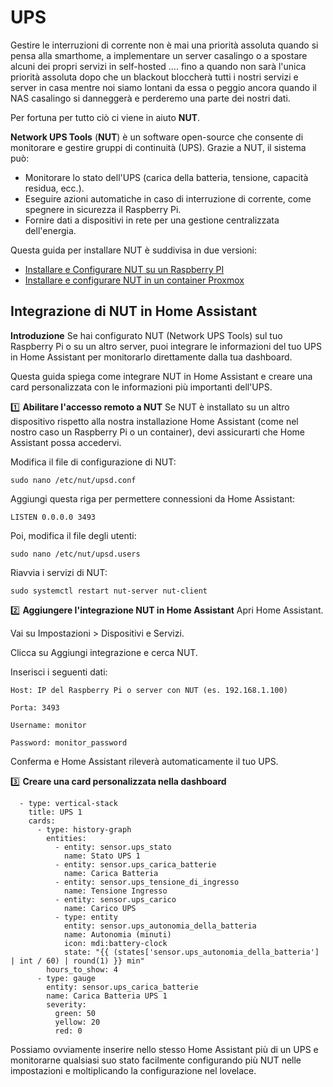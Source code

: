 # UPS
Gestire le interruzioni di corrente non è mai una priorità assoluta quando si pensa alla smarthome, a implementare un server casalingo o a spostare alcuni dei propri servizi in self-hosted .... fino a quando non sarà l'unica priorità assoluta dopo che un blackout bloccherà tutti i nostri servizi e server in casa mentre noi siamo lontani da essa o peggio ancora quando il NAS casalingo si danneggerà e perderemo una parte dei nostri dati.

Per fortuna per tutto ciò ci viene in aiuto **NUT**.

**Network UPS Tools** (**NUT**) è un software open-source che consente di monitorare e gestire gruppi di continuità (UPS). 
Grazie a NUT, il sistema può:
- Monitorare lo stato dell'UPS (carica della batteria, tensione, capacità residua, ecc.).
- Eseguire azioni automatiche in caso di interruzione di corrente, come spegnere in sicurezza il Raspberry Pi.
- Fornire dati a dispositivi in rete per una gestione centralizzata dell'energia.

Questa guida per installare NUT è suddivisa in due versioni:
- [Installare e Configurare NUT su un Raspberry PI](https://github.com/antoniochiumiento/Home-Assistant-Config-ITA/blob/main/packages/ups/NUT_Rasp.md)
- [Installare e configurare NUT in un container Proxmox](https://github.com/antoniochiumiento/Home-Assistant-Config-ITA/blob/main/packages/ups/NUT_Proxmox.md)

## Integrazione di NUT in Home Assistant

**Introduzione**
Se hai configurato NUT (Network UPS Tools) sul tuo Raspberry Pi o su un altro server, puoi integrare le informazioni del tuo UPS in Home Assistant per monitorarlo direttamente dalla tua dashboard.

Questa guida spiega come integrare NUT in Home Assistant e creare una card personalizzata con le informazioni più importanti dell'UPS.

1️⃣ **Abilitare l'accesso remoto a NUT**
Se NUT è installato su un altro dispositivo rispetto alla nostra installazione Home Assistant (come nel nostro caso un Raspberry Pi o un container), devi assicurarti che Home Assistant possa accedervi.

Modifica il file di configurazione di NUT:
```
sudo nano /etc/nut/upsd.conf
```
Aggiungi questa riga per permettere connessioni da Home Assistant:
```
LISTEN 0.0.0.0 3493
```
Poi, modifica il file degli utenti:
```
sudo nano /etc/nut/upsd.users
```

Riavvia i servizi di NUT:
```
sudo systemctl restart nut-server nut-client
```
2️⃣ **Aggiungere l'integrazione NUT in Home Assistant**
Apri Home Assistant.

Vai su Impostazioni > Dispositivi e Servizi.

Clicca su Aggiungi integrazione e cerca NUT.

Inserisci i seguenti dati:
```
Host: IP del Raspberry Pi o server con NUT (es. 192.168.1.100)

Porta: 3493

Username: monitor

Password: monitor_password
```
Conferma e Home Assistant rileverà automaticamente il tuo UPS.

3️⃣ **Creare una card personalizzata nella dashboard**
```
  - type: vertical-stack
    title: UPS 1
    cards:
      - type: history-graph
        entities:
          - entity: sensor.ups_stato
            name: Stato UPS 1
          - entity: sensor.ups_carica_batterie
            name: Carica Batteria
          - entity: sensor.ups_tensione_di_ingresso
            name: Tensione Ingresso
          - entity: sensor.ups_carico
            name: Carico UPS
          - type: entity
            entity: sensor.ups_autonomia_della_batteria
            name: Autonomia (minuti)
            icon: mdi:battery-clock
            state: "{{ (states['sensor.ups_autonomia_della_batteria'] | int / 60) | round(1) }} min"
        hours_to_show: 4
      - type: gauge
        entity: sensor.ups_carica_batterie
        name: Carica Batteria UPS 1
        severity:
          green: 50
          yellow: 20
          red: 0
```


Possiamo ovviamente inserire nello stesso Home Assistant più di un UPS e monitorarne qualsiasi suo stato facilmente configurando più NUT nelle impostazioni e moltiplicando la configurazione nel lovelace.